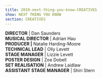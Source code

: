 ```yaml
---
title: 2019-next-thing-you-know-CREATIVES
show: NEXT THING YOU KNOW
section: CREATIVES
---
```

**DIRECTOR** | Dan Saunders\
**MUSICAL DIRECTOR** | Adrian Hau\
**PRODUCER |** Natalie Harding-Moore\
**TECHNICAL LEAD** | Olly Levett\
**STAGE MANAGER** | Lizzie Levett\
**POSTER DESIGN** | Zoe Dobell\
**SET REALISATION** | Andrew Laidlaw\
**ASSISTANT STAGE MANAGER** | Shiri Stern
